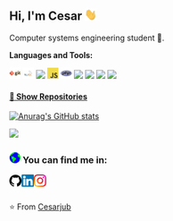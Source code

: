 ## Hi, I'm Cesar <img src = "https://github.com/SatYu26/SatYu26/blob/master/Assets/Hi.gif" width="22px">

Computer systems engineering student 🚀.

**Languages and Tools:**  

<code><img height = "20" src = "https://raw.githubusercontent.com/github/explore/80688e429a7d4ef2fca1e82350fe8e3517d3494d/topics/git/git.png"></code>
<code><img height = "20" src = "https://raw.githubusercontent.com/github/explore/80688e429a7d4ef2fca1e82350fe8e3517d3494d/topics/mysql/mysql.png"></code>
<code><img height = "20" src = "https://upload.wikimedia.org/wikipedia/commons/thumb/6/61/HTML5_logo_and_wordmark.svg/1024px-HTML5_logo_and_wordmark.svg.png"></code>
<code><img height = "20" src = "https://raw.githubusercontent.com/github/explore/80688e429a7d4ef2fca1e82350fe8e3517d3494d/topics/javascript/javascript.png"></code>
<code><img height = "20" src = "https://raw.githubusercontent.com/github/explore/80688e429a7d4ef2fca1e82350fe8e3517d3494d/topics/php/php.png"></code>
<code><img height = "20" src = "https://upload.wikimedia.org/wikipedia/commons/thumb/6/62/Ruby_On_Rails_Logo.svg/1200px-Ruby_On_Rails_Logo.svg.png"></code>
<code><img height = "20" src = "https://upload.wikimedia.org/wikipedia/commons/thumb/b/b2/Bootstrap_logo.svg/1280px-Bootstrap_logo.svg.png"></code>
<code><img height = "20" src = "https://classes.engineering.wustl.edu/cse231/core/images/2/26/Java.png"></code>
<code><img height = "20" src = "https://upload.wikimedia.org/wikipedia/commons/thumb/4/40/VB.NET_Logo.svg/245px-VB.NET_Logo.svg.png"></code>
<!--<code><img height = "20" src = "https://upload.wikimedia.org/wikipedia/commons/thumb/7/73/Ruby_logo.svg/1024px-Ruby_logo.svg.png"></code>-->

<h4><a href = "https://github.com/Cesarjub?tab=repositories" title = "Show Repositories">🔎 Show Repositories</a></h4>

[![Anurag's GitHub stats](https://github-readme-stats.vercel.app/api?username=cesarjub)](https://github.com/anuraghazra/github-readme-stats)

<!--- ![visitors](https://visitor-badge.laobi.icu/badge?page_id=cesarjub) --->
<img src="https://komarev.com/ghpvc/?username=Cesarjub">

### <img src = "https://github.com/SatYu26/SatYu26/blob/master/Assets/Earth.gif" width = "20px"> You can find me in:

[<img align = "left" alt = "Cesarjub | Github" width = "22px" src = "https://github.com/deut-erium/deut-erium/blob/master/assets/github.svg" />][github]
[<img align = "left" alt = "Cesarjub | LinkedIn" width = "22px" src = "https://github.com/SatYu26/SatYu26/blob/master/Assets/Linkedin.svg" />][linkedin]
[<img align = "left" alt = "Cesarjub | Instagram" width = "22px" src = "https://github.com/SatYu26/SatYu26/blob/master/Assets/Instagram.svg" />][instagram]

<br/>
<br/>

:star: From [Cesarjub](https://github.com/Cesarjub)

[github]: https://github.com/Cesarjub
[instagram]: https://www.instagram.com/cesarjub/
[linkedin]: https://www.linkedin.com/in/cesar-julio-28964912a/
